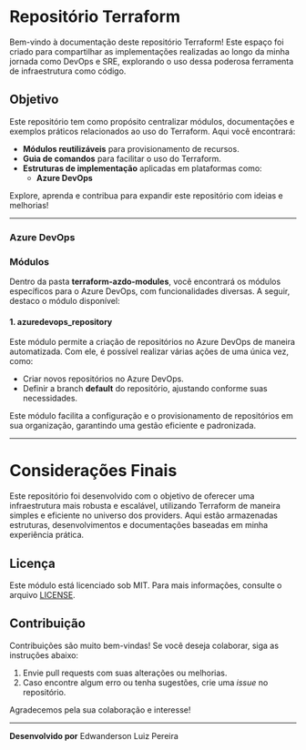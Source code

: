 <!-- BEGIN_TF_DOCS -->
# Repositório Terraform

Bem-vindo à documentação deste repositório Terraform! Este espaço foi criado para compartilhar as implementações realizadas ao longo da minha jornada como DevOps e SRE, explorando o uso dessa poderosa ferramenta de infraestrutura como código.

## Objetivo

Este repositório tem como propósito centralizar módulos, documentações e exemplos práticos relacionados ao uso do Terraform. Aqui você encontrará:

- **Módulos reutilizáveis** para provisionamento de recursos.
- **Guia de comandos** para facilitar o uso do Terraform.
- **Estruturas de implementação** aplicadas em plataformas como:
  - **Azure DevOps**

Explore, aprenda e contribua para expandir este repositório com ideias e melhorias!

---

### Azure DevOps

### Módulos

Dentro da pasta **terraform-azdo-modules**, você encontrará os módulos específicos para o Azure DevOps, com funcionalidades diversas. A seguir, destaco o módulo disponível:

#### 1. **azuredevops_repository**

Este módulo permite a criação de repositórios no Azure DevOps de maneira automatizada. Com ele, é possível realizar várias ações de uma única vez, como:

- Criar novos repositórios no Azure DevOps.
- Definir a branch **default** do repositório, ajustando conforme suas necessidades.

Este módulo facilita a configuração e o provisionamento de repositórios em sua organização, garantindo uma gestão eficiente e padronizada.

---

# Considerações Finais

Este repositório foi desenvolvido com o objetivo de oferecer uma infraestrutura mais robusta e escalável, utilizando Terraform de maneira simples e eficiente no universo dos providers. Aqui estão armazenadas estruturas, desenvolvimentos e documentações baseadas em minha experiência prática.

## Licença

Este módulo está licenciado sob MIT. Para mais informações, consulte o arquivo [LICENSE](./LICENSE).

## Contribuição

Contribuições são muito bem-vindas! Se você deseja colaborar, siga as instruções abaixo:

1. Envie pull requests com suas alterações ou melhorias.
2. Caso encontre algum erro ou tenha sugestões, crie uma *issue* no repositório.

Agradecemos pela sua colaboração e interesse!

---

**Desenvolvido por**
Edwanderson Luiz Pereira
<!-- END_TF_DOCS -->